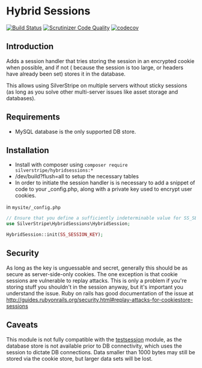 # Hybrid Sessions

[![Build Status](https://travis-ci.org/silverstripe/silverstripe-hybridsessions.svg?branch=master)](https://travis-ci.org/silverstripe/silverstripe-hybridsessions)
[![Scrutinizer Code Quality](https://scrutinizer-ci.com/g/silverstripe/silverstripe-hybridsessions/badges/quality-score.png?b=master)](https://scrutinizer-ci.com/g/silverstripe/silverstripe-hybridsessions/?branch=master)
[![codecov](https://codecov.io/gh/silverstripe/silverstripe-hybridsessions/branch/master/graph/badge.svg)](https://codecov.io/gh/silverstripe/silverstripe-hybridsessions)

## Introduction

Adds a session handler that tries storing the session in an encrypted cookie when possible, and if not (
because the session is too large, or headers have already been set) stores it in the database.

This allows using SilverStripe on multiple servers without sticky sessions (as long as you solve other
multi-server issues like asset storage and databases).

## Requirements

 * MySQL database is the only supported DB store.

## Installation

* Install with composer using `composer require silverstripe/hybridsessions:*`
* /dev/build?flush=all to setup the necessary tables
* In order to initiate the session handler is is necessary to add a snippet of code to your
  \_config.php, along with a private key used to encrypt user cookies.

in `mysite/_config.php`

```php
// Ensure that you define a sufficiently indeterminable value for SS_SESSION_KEY in your `.env`
use SilverStripe\HybridSessions\HybridSession;

HybridSession::init(SS_SESSION_KEY);
```

## Security

As long as the key is unguessable and secret, generally this should be as secure as server-side-only cookies. The one
exception is that cookie sessions are vulnerable to replay attacks. This is only a problem if you're storing stuff you
shouldn't in the session anyway, but it's important you understand the issue. Ruby on rails has good documentation of
the issue at http://guides.rubyonrails.org/security.html#replay-attacks-for-cookiestore-sessions

## Caveats

This module is not fully compatible with the
[testsession](https://github.com/silverstripe-labs/silverstripe-testsession/) module, as the database
store is not available prior to DB connectivity, which uses the session to dictate DB connections.
Data smaller than 1000 bytes may still be stored via the cookie store, but larger data sets will be lost.
